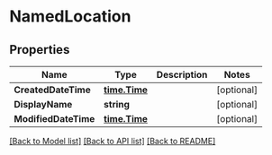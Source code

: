 # NamedLocation

## Properties

Name | Type | Description | Notes
------------ | ------------- | ------------- | -------------
**CreatedDateTime** | [**time.Time**](time.Time.md) |  | [optional] 
**DisplayName** | **string** |  | [optional] 
**ModifiedDateTime** | [**time.Time**](time.Time.md) |  | [optional] 

[[Back to Model list]](../README.md#documentation-for-models) [[Back to API list]](../README.md#documentation-for-api-endpoints) [[Back to README]](../README.md)


